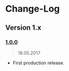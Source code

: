 Change-Log
===============

## Version 1.x ##

### [1.0.0](https://github.com/universum-studios/java_websocket_adapter/tag/v1.0.0) ###
> 18.05.2017

- First production release.